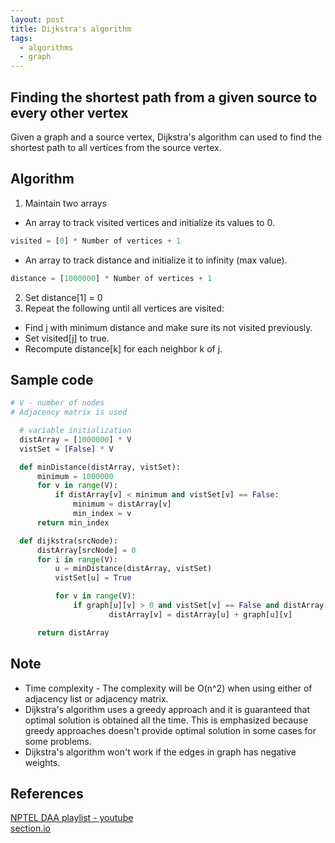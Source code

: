 ```yaml
---
layout: post
title: Dijkstra's algorithm
tags:
  - algorithms
  - graph
---
```

## Finding the shortest path from a given source to every other vertex 

Given a graph and a source vertex, Dijkstra's algorithm can used to find the shortest path to all vertices from the source vertex. 

## Algorithm
1. Maintain two arrays
  * An array to track visited vertices and initialize its values to 0.
  ```python
  visited = [0] * Number of vertices + 1
  ```
  * An array to track distance and initialize it to infinity (max value).
  ```python
  distance = [1000000] * Number of vertices + 1
  ```
2. Set distance[1] = 0
3. Repeat the following until all vertices are visited:
  * Find j with minimum distance and make sure its not visited previously.
  * Set visited[j] to true.
  * Recompute distance[k] for each neighbor k of j.

## Sample code

  ```python
  # V - number of nodes
  # Adjacency matrix is used

    # variable initialization
    distArray = [1000000] * V
    vistSet = [False] * V    
  
    def minDistance(distArray, vistSet): 
        minimum = 1000000
        for v in range(V): 
            if distArray[v] < minimum and vistSet[v] == False: 
                minimum = distArray[v] 
                min_index = v 
        return min_index

    def dijkstra(srcNode):
        distArray[srcNode] = 0
        for i in range(V): 
            u = minDistance(distArray, vistSet) 
            vistSet[u] = True

            for v in range(V): 
                if graph[u][v] > 0 and vistSet[v] == False and distArray[v] > distArray[u] + graph[u][v]: 
                        distArray[v] = distArray[u] + graph[u][v] 
  
        return distArray
  ```

## Note
* Time complexity - The complexity will be O(n^2) when using either of adjacency list or adjacency matrix.
* Dijkstra's algorithm uses a greedy approach and it is guaranteed that optimal solution is obtained all the time. This is emphasized because greedy approaches doesn't provide optimal solution in some cases for some problems.
* Dijkstra's algorithm won't work if the edges in graph has negative weights.


## References

[NPTEL DAA playlist - youtube](https://youtu.be/gY0MwGLq9W8) \
[section.io](https://www.section.io/engineering-education/dijkstra-python/)